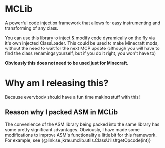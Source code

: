 MCLib
=====

A powerful code injection framework that allows for easy instrumenting and transforming of any class.

You can use this library to inject & modify code dynamically on the fly via it's own injected ClassLoader.
This could be used to make Minecraft mods, without the need to wait for the next MCP update (although you will have to find the class renamings yourself, but if you do it right, you won't have to)

**Obviously this does not need to be used just for Minecraft.**

Why am I releasing this?
==============================

Because everybody should have a fun time making stuff with this!

Reason why I packed ASM in MCLib
-------------------------------------
The convenience of the ASM library being packed into the same library has some pretty significant advantages.
Obviously, I have made some modifications to improve ASM's functionality a little bit for this framework.  For example, see {@link se.jkrau.mclib.utils.ClassUtils#getOpcode(int)}
